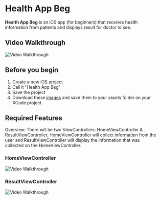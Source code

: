 # Health App Beg
**Health App Beg** is an iOS app (for beginners) that receives health information from patients and displays result for doctor to see.

## Video Walkthrough

<img src='https://i.imgur.com/R8Lvwl6.gif' title='Video Walkthrough' width='' alt='Video Walkthrough' />

## Before you begin

1. Create a new iOS project
2. Call it "Health App Beg"
3. Save the project
4. Download these [images](https://github.com/alimir1/HealthAppForStudents/tree/master/HealthAppImages) and save them to your assets folder on your XCode project.

## Required Features

Overview: There will be two ViewControllers: HomeViewController & ResultViewController. HomeViewController will collect information from the user and ResultViewController will display the information that was collected on the HomeViewController.

### HomeViewController
<img src='https://i.imgur.com/vYh66Tc.png' title='Video Walkthrough' width='' alt='Video Walkthrough' />

### ResultViewController
<img src='https://i.imgur.com/Vr69Ge6.png' title='Video Walkthrough' width='' alt='Video Walkthrough' />

